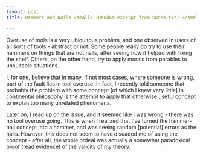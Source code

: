 ```yaml
---
layout: post
title: Hammers and Nails <small> (Random excerpt from notes.txt) </small>

---
```




Overuse of tools is a very ubiquitous problem, and one observed in users of all sorts of tools - abstract or not. Some people really do try to use their hammers on things that are not nails, after seeing how it helped with fixing the shelf. Others, on the other hand, try to apply morals from parables to unsuitable situations.

I, for one, believe that in many, if not most cases, where someone is wrong, part of the fault lies in tool overuse. In fact, I recently told someone that probably the problem with some concept [of which I knew very little] in continental philosophy is the attempt to apply that otherwise useful concept to explan too many unrelated phenomena. 

Later on, I read up on the issue, and it seemed like I was wrong - there was no tool overuse going. This is when I realized that I've turned the hammer-nail concept into a hammer, and was seeing random [potential] errors as the nails. However, this does not seem to have disuaded me of using the concept - after all, the whole ordeal was actually a somewhat paradoxical proof (read evidence) of the validity of my theory.
